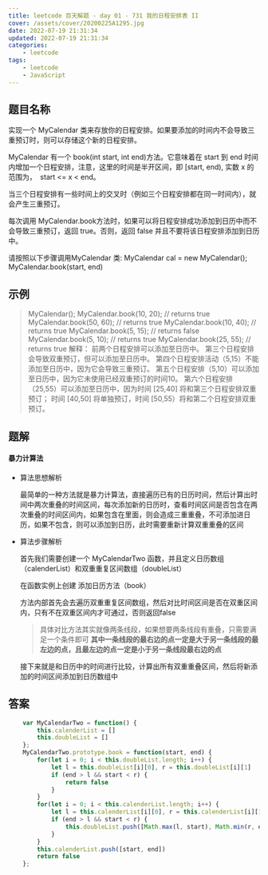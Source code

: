 ```yaml
---
title: leetcode 百天解题 - day 01 - 731 我的日程安排表 II
cover: /assets/cover/20200225A1295.jpg
date: 2022-07-19 21:31:34
updated: 2022-07-19 21:31:34
categories:
    - leetcode
tags:
    - leetcode
    - JavaScript
---
```


## 题目名称

实现一个 MyCalendar 类来存放你的日程安排。如果要添加的时间内不会导致三重预订时，则可以存储这个新的日程安排。

MyCalendar 有一个 book(int start, int end)方法。它意味着在 start 到 end 时间内增加一个日程安排，注意，这里的时间是半开区间，即 [start, end), 实数 x 的范围为，  start <= x < end。

当三个日程安排有一些时间上的交叉时（例如三个日程安排都在同一时间内），就会产生三重预订。

每次调用 MyCalendar.book方法时，如果可以将日程安排成功添加到日历中而不会导致三重预订，返回 true。否则，返回 false 并且不要将该日程安排添加到日历中。

请按照以下步骤调用MyCalendar 类: MyCalendar cal = new MyCalendar(); MyCalendar.book(start, end)

## 示例

>MyCalendar();
MyCalendar.book(10, 20); // returns true
MyCalendar.book(50, 60); // returns true
MyCalendar.book(10, 40); // returns true
MyCalendar.book(5, 15); // returns false
MyCalendar.book(5, 10); // returns true
MyCalendar.book(25, 55); // returns true
解释： 
前两个日程安排可以添加至日历中。 第三个日程安排会导致双重预订，但可以添加至日历中。
第四个日程安排活动（5,15）不能添加至日历中，因为它会导致三重预订。
第五个日程安排（5,10）可以添加至日历中，因为它未使用已经双重预订的时间10。
第六个日程安排（25,55）可以添加至日历中，因为时间 [25,40] 将和第三个日程安排双重预订；
时间 [40,50] 将单独预订，时间 [50,55）将和第二个日程安排双重预订。

## 题解

#### 暴力计算法

* 算法思想解析

    最简单的一种方法就是暴力计算法，直接遍历已有的日历时间，然后计算出时间中两次重叠的时间区间，每次添加新的日历时，查看时间区间是否包含在两次重叠的时间区间内，如果包含在里面，则会造成三重重叠，不可添加进日历，如果不包含，则可以添加到日历，此时需要重新计算双重重叠的区间

* 算法步骤解析

    首先我们需要创建一个 MyCalendarTwo 函数，并且定义日历数组（calenderList）和双重重复区间数组（doubleList）

    在函数实例上创建 添加日历方法（book）

    方法内部首先会去遍历双重重复区间数组，然后对比时间区间是否在双重区间内，只有不在双重区间内才可通过，否则返回false

    > 具体对比方法其实就像两条线段，如果想要两条线段有重叠，只需要满足一个条件即可 **其中一条线段的最右边的点一定是大于另一条线段的最左边的点，且最左边的点一定是小于另一条线段最右边的点**

    接下来就是和日历中的时间进行比较，计算出所有双重重叠区间，然后将新添加的时间区间添加到日历数组中

## 答案

~~~js
    var MyCalendarTwo = function() {
        this.calenderList = []
        this.doubleList = []
    };
    MyCalendarTwo.prototype.book = function(start, end) {
        for(let i = 0; i < this.doubleList.length; i++) {
            let l = this.doubleList[i][0], r = this.doubleList[i][1]
            if (end > l && start < r) {
                return false
            }
        }
        for(let i = 0; i < this.calenderList.length; i++) {
            let l = this.calenderList[i][0], r = this.calenderList[i][1]
            if (end > l && start < r) {
                this.doubleList.push([Math.max(l, start), Math.min(r, end)])
            }
        }
        this.calenderList.push([start, end])
        return false
    };
~~~